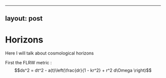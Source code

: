 ----
layout: post
----
# Horizons

Here I will talk about cosmological horizons

First the FLRW metric :
$$ds^2 = dt^2 - a(t)\left(\frac{dr}{1 - kr^2} + r^2 d\Omega \right)$$
